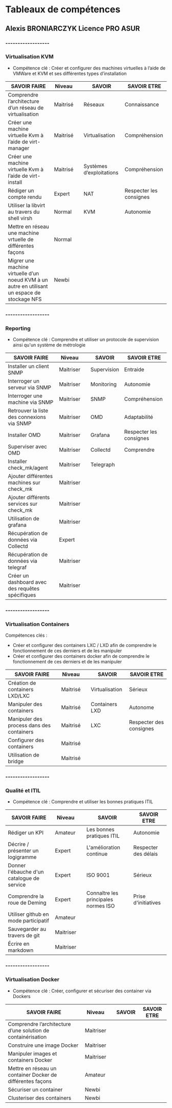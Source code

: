 # Tableaux de compétences 
## Alexis BRONIARCZYK Licence PRO ASUR

### ------------------
### Virtualisation KVM
- Compétence clé : Créer et configurer des machines virtuelles à l’aide de VMWare et KVM et ses différentes types d’installation

| SAVOIR FAIRE | Niveau | | SAVOIR | SAVOIR ETRE |
| ------------ | ------ |-| ------ | ----------- |
| Comprendre l’architecture d’un réseau de virtualisation | Maitrisé | | Réseaux | Connaissance |
| Créer une machine virtuelle Kvm à l’aide de virt-manager | Maitrisé | | Virtualisation | Compréhension | Adaptabilité |
| Créer une machine virtuelle Kvm à l’aide de virt-install | Maitrisé | | Systèmes d’exploitations | Compréhension |
| Rédiger un compte rendu | Expert | | NAT | Respecter les consignes |
| Utiliser la libvirt au travers du shell virsh | Normal | | KVM | Autonomie |
| Mettre en réseau une machine vrtuelle de différentes façons | Normal | | | |
| Migrer une machine virtuelle d’un noeud KVM à un autre en utilisant un espace de stockage NFS | Newbi | | | | 

### ------------------
### Reporting
- Compétence clé : Comprendre et utiliser un protocole de supervision ainsi qu'un système de métrologie

| SAVOIR FAIRE | Niveau | | SAVOIR | SAVOIR ETRE |
| ------------ | ------ |-| ------ | ----------- |
| Installer un client SNMP | Maitriser | | Supervision | Entraide |
| Interroger un serveur via SNMP | Maitriser | | Monitoring | Autonomie |
| Interroger une machine via SNMP | Maitriser | | SNMP | Compréhension |
| Retrouver la liste des connexions via SNMP | Maitriser | | OMD | Adaptabilité |
| Installer OMD | Maitriser | | Grafana | Respecter les consignes |
| Superviser avec OMD | Maitriser | | Collectd | Comprendre |
| Installer check_mk/agent | Maitriser | | Telegraph | |
| Ajouter différentes machines sur check_mk | Maitriser | | | |
| Ajouter différents services sur check_mk | Maitriser | | | |
| Utilisation de grafana | Maitriser | | | |
| Récupération de données via Collectd | Expert | | | |
| Récupération de données via telegraf | Maitriser | | | |
| Créer un dashboard avec des requêtes spécifiques | Maitriser | | | |

### ------------------
### Virtualisation Containers
Compétences clés : 
* Créer et configurer des containers LXC / LXD afin de comprendre le fonctionnement de ces derniers et de les manipuler
* Créer et configurer des containers docker afin de comprendre le fonctionnement de ces derniers et de les manipuler

| SAVOIR FAIRE | Niveau | | SAVOIR | SAVOIR ETRE |
| ------------ | ------ |-| ------ | ----------- |
| Création de containers LXD/LXC | Maitrisé | | Virtualisation | Sérieux |
| Manipuler des containers | Maitrisé | | Containers LXD | Autonome |
| Manipuler des process dans des containers | Maitrisé | | LXC | Respecter des consignes |
| Configurer des containers | Maitrisé | | | |
| Utilisation de bridge | Maitrisé | | | |

### ------------------
### Qualité et ITIL
- Compétence clé : Comprendre et utiliser les bonnes pratiques ITIL

| SAVOIR FAIRE | Niveau | | SAVOIR | SAVOIR ETRE |
| ------------ | ------ |-| ------ | ----------- |
| Rédiger un KPI | Amateur | | Les bonnes pratiques ITIL | Autonomie | 
| Décrire / présenter un logigramme | Expert | | L'amélioration continue | Respecter des délais | 
| Donner l'ébauche d'un catalogue de service | Expert | | ISO 9001 | Sérieux | 
| Comprendre la roue de Deming | Expert | | Connaître les principales normes ISO | Prise d'initiatives | 
| Utiliser github en mode participatif | Amateur | |       |     | 
| Sauvegarder au travers de git | Maitriser | |     |        | 
| Écrire en markdown | Maitriser | | |     |


### ------------------
### Virtualisation Docker
- Compétence clé : Créer, configurer et sécuriser des container via Dockers

| SAVOIR FAIRE | Niveau | | SAVOIR | SAVOIR ETRE |
| ------------ | ------ |-| ------ | ----------- |
| Comprendre l’architecture d’une solution de containérisation | Maitriser | |  |         |
| Construire une image Docker | Maitriser | |      |         |
| Manipuler images et containers Docker | Maitriser | |      |         |
| Mettre en réseau un container Docker de différentes façons | Amateur | |      |         |
| Sécuriser un container | Newbi | |      |         |
| Clusteriser des containers | Newbi | |      |         |

